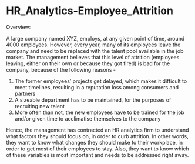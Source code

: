 # HR_Analytics-Employee_Attrition
Overview:

A large company named XYZ, employs, at any given point of time, around 4000 employees. However, every
year, many of its employees leave the company and need to be replaced with the talent pool available in the job
market. The management believes that this level of attrition (employees leaving, either on their own or because
they got fired) is bad for the company, because of the following reasons -
1. The former employees’ projects get delayed, which makes it difficult to meet timelines, resulting in a
reputation loss among consumers and partners
2. A sizeable department has to be maintained, for the purposes of recruiting new talent
3. More often than not, the new employees have to be trained for the job and/or given time to acclimatise
themselves to the company

Hence, the management has contracted an HR analytics firm to understand what factors they should focus on, in
order to curb attrition. In other words, they want to know what changes they should make to their workplace, in
order to get most of their employees to stay. Also, they want to know which of these variables is most important
and needs to be addressed right away.

